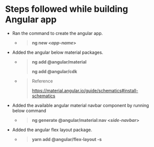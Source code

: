 # Steps followed while building Angular app

- Ran the command to create the angular app.
  - > **ng new <_app-name_>**
- Added the angular below material packages.
  - > **ng add @angular/material**
    >
    > **ng add @angular/cdk**
  - > Reference
    >
    > https://material.angular.io/guide/schematics#install-schematics
- Added the available angular material navbar component by running below command
  - > **ng generate @angular/material:nav <_side-navbar_>**
- Added the angular flex layout package.
  - > **yarn add @angular/flex-layout -s**
